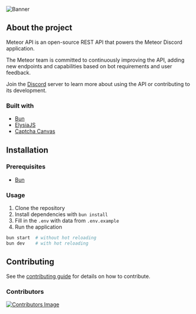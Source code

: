 ![Banner](assets/github-banner.png)

## About the project

Meteor API is an open-source REST API that powers the Meteor Discord application.

The Meteor team is committed to continuously improving the API, adding new endpoints and capabilities based on bot requirements and user feedback.

Join the [Discord](https://discord.meteors.cc) server to learn more about using the API or contributing to its development.

### Built with

- [Bun](https://github.com/oven-sh/bun)
- [ElysiaJS](https://github.com/elysiajs/elysia)
- [Captcha Canvas](https://github.com/Shashank3736/captcha-canvas)

## Installation

### Prerequisites

- [Bun](https://bun.sh/)

### Usage

1. Clone the repository
2. Install dependencies with `bun install`
3. Fill in the `.env` with data from `.env.example`
4. Run the application

```bash
bun start  # without hot reloading
bun dev    # with hot reloading
```

## Contributing

See the [contributing guide](CONTRIBUTING.md) for details on how to contribute.

### Contributors

<a href="https://github.com/meteor-discord/api/graphs/contributors">
  <img src="https://contrib.rocks/image?repo=meteor-discord/api&max=30" alt="Contributors Image">
</a>
